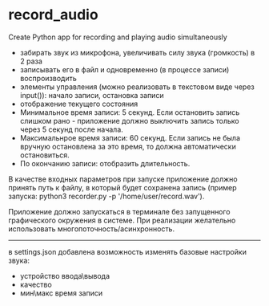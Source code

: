 # record_audio
Create Python app for recording and playing audio simultaneously

- забирать звук из микрофона, увеличивать силу звука (громкость) в 2 раза 
- записывать его в файл и одновременно (в процессе записи) воспроизводить 
- элементы управления (можно реализовать в текстовом виде через input()): начало записи, остановка записи
- отображение текущего состояния
- Минимальное время записи: 5 секунд. Если остановить запись слишком рано - приложение должно выключить запись только через 5 секунд после начала.
- Максимальнрое время записи: 60 секунд. Если запись не была вручную остановлена за это время, то должна автоматически остановиться.
- По окончанию записи: отобразить длительность.

В качестве входных параметров при запуске приложение должно принять путь к файлу, в который будет сохранена запись (пример запуска: python3 recorder.py -p '/home/user/record.wav').

Приложение должно запускаться в терминале без запущенного графического окружения в системе.
При реализации желательно использовать многопоточность/асинхронность.

----
в settings.json добавлена возможность изменять базовые настройки звука:
- устройство ввода\вывода
- качество
- мин\макс время записи
